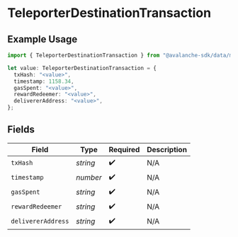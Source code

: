 # TeleporterDestinationTransaction

## Example Usage

```typescript
import { TeleporterDestinationTransaction } from "@avalanche-sdk/data/models/components";

let value: TeleporterDestinationTransaction = {
  txHash: "<value>",
  timestamp: 1158.34,
  gasSpent: "<value>",
  rewardRedeemer: "<value>",
  delivererAddress: "<value>",
};
```

## Fields

| Field              | Type               | Required           | Description        |
| ------------------ | ------------------ | ------------------ | ------------------ |
| `txHash`           | *string*           | :heavy_check_mark: | N/A                |
| `timestamp`        | *number*           | :heavy_check_mark: | N/A                |
| `gasSpent`         | *string*           | :heavy_check_mark: | N/A                |
| `rewardRedeemer`   | *string*           | :heavy_check_mark: | N/A                |
| `delivererAddress` | *string*           | :heavy_check_mark: | N/A                |